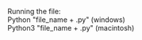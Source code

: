 Running the file: <br />
Python "file_name + .py" (windows) <br />
Python3 "file_name + .py" (macintosh) <br />
